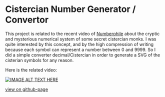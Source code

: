 # Cistercian Number Generator / Convertor

This project is related to the recent video of [Numberphile](https://www.youtube.com/watch?v=9p55Qgt7Ciw) about the cryptic and mysterious numerical system of some secret cistercian monks. I was quite interested by this concept, and by the high compression of writing because each symbol can represent a number between 0 and 9999. So I did a simple converter decimal/Cistercian in order to generate a SVG of the cisterian symbols for any reason.

Here is the related video:

[![IMAGE ALT TEXT HERE](https://img.youtube.com/vi/9p55Qgt7Ciw/0.jpg)](https://www.youtube.com/watch?v=9p55Qgt7Ciw)

[view on github-page](https://o0morgan0o.github.io/CisterianNumbers/)
